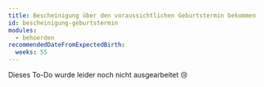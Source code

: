```yaml
---
title: Bescheinigung über den voraussichtlichen Geburtstermin bekommen
id: bescheinigung-geburtstermin
modules:
  - behoerden
recommendedDateFromExpectedBirth:
  weeks: 55
---
```


Dieses To-Do wurde leider noch nicht ausgearbeitet 😢

<bmfsfj-todo-extension-panel title="Wer?" icon="user" open>
<bmfsfj-todo-assignees></bmfsfj-todo-assignees>
</bmfsfj-todo-extension-panel>
